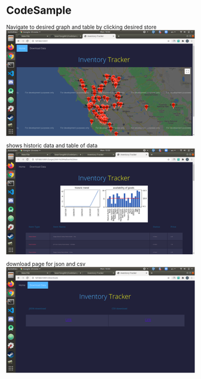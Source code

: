 # CodeSample

Navigate to desired graph and table by clicking desired store
![home and map](https://github.com/SeanTang001/CodeSample/blob/master/a.png)

shows historic data and table of data
![graph and table](https://github.com/SeanTang001/CodeSample/blob/master/b.png)

download page for json and csv
![downloads](https://github.com/SeanTang001/CodeSample/blob/master/c.png)
